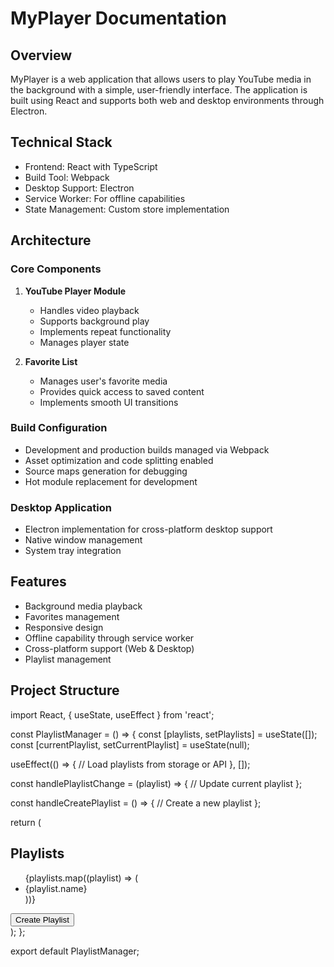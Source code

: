 # MyPlayer Documentation

## Overview
MyPlayer is a web application that allows users to play YouTube media in the background with a simple, user-friendly interface. The application is built using React and supports both web and desktop environments through Electron.

## Technical Stack
- Frontend: React with TypeScript
- Build Tool: Webpack
- Desktop Support: Electron
- Service Worker: For offline capabilities
- State Management: Custom store implementation

## Architecture

### Core Components
1. **YouTube Player Module**
   - Handles video playback
   - Supports background play
   - Implements repeat functionality
   - Manages player state

2. **Favorite List**
   - Manages user's favorite media
   - Provides quick access to saved content
   - Implements smooth UI transitions

### Build Configuration
- Development and production builds managed via Webpack
- Asset optimization and code splitting enabled
- Source maps generation for debugging
- Hot module replacement for development

### Desktop Application
- Electron implementation for cross-platform desktop support
- Native window management
- System tray integration

## Features
- Background media playback
- Favorites management
- Responsive design
- Offline capability through service worker
- Cross-platform support (Web & Desktop)
- Playlist management

## Project Structure
import React, { useState, useEffect } from 'react';

const PlaylistManager = () => {
  const [playlists, setPlaylists] = useState([]);
  const [currentPlaylist, setCurrentPlaylist] = useState(null);

  useEffect(() => {
    // Load playlists from storage or API
  }, []);

  const handlePlaylistChange = (playlist) => {
    // Update current playlist
  };

  const handleCreatePlaylist = () => {
    // Create a new playlist
  };

  return (
    <div>
      <h2>Playlists</h2>
      <ul>
        {playlists.map((playlist) => (
          <li key={playlist.id}>{playlist.name}</li>
        ))}
      </ul>
      <button onClick={handleCreatePlaylist}>Create Playlist</button>
    </div>
  );
};

export default PlaylistManager;

